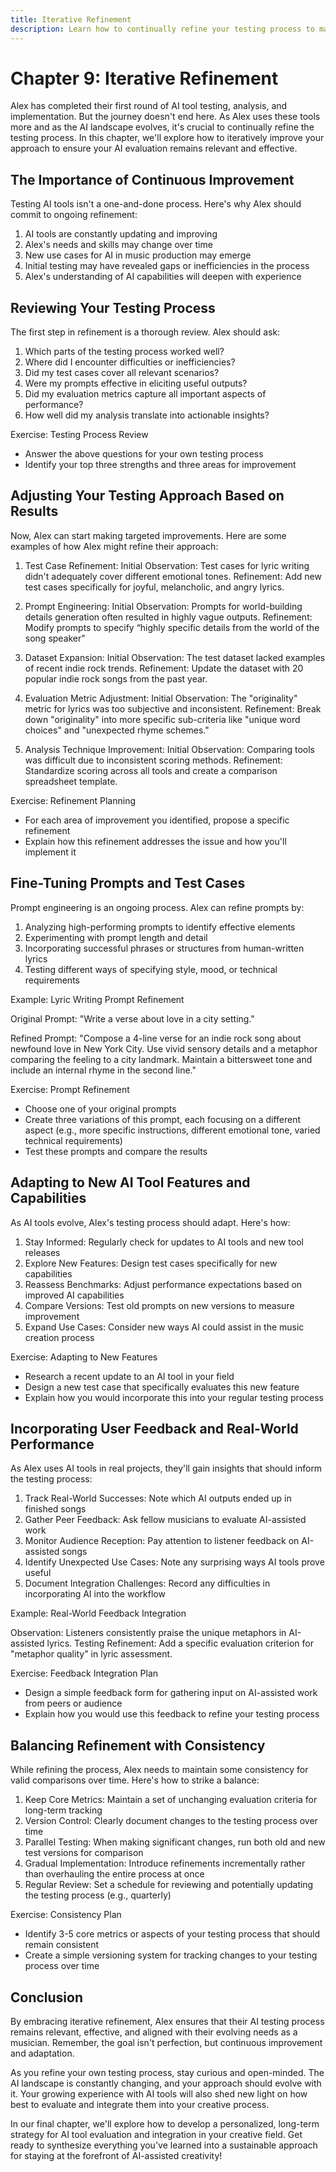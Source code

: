 ```yaml
---
title: Iterative Refinement
description: Learn how to continually refine your testing process to maintain effective results
---
```


# Chapter 9: Iterative Refinement

Alex has completed their first round of AI tool testing, analysis, and implementation. But the journey doesn't end here. As Alex uses these tools more and as the AI landscape evolves, it's crucial to continually refine the testing process. In this chapter, we'll explore how to iteratively improve your approach to ensure your AI evaluation remains relevant and effective.

## The Importance of Continuous Improvement

Testing AI tools isn't a one-and-done process. Here's why Alex should commit to ongoing refinement:

1. AI tools are constantly updating and improving
2. Alex's needs and skills may change over time
3. New use cases for AI in music production may emerge
4. Initial testing may have revealed gaps or inefficiencies in the process
5. Alex's understanding of AI capabilities will deepen with experience

## Reviewing Your Testing Process

The first step in refinement is a thorough review. Alex should ask:

1. Which parts of the testing process worked well?
2. Where did I encounter difficulties or inefficiencies?
3. Did my test cases cover all relevant scenarios?
4. Were my prompts effective in eliciting useful outputs?
5. Did my evaluation metrics capture all important aspects of performance?
6. How well did my analysis translate into actionable insights?

Exercise: Testing Process Review
- Answer the above questions for your own testing process
- Identify your top three strengths and three areas for improvement

## Adjusting Your Testing Approach Based on Results

Now, Alex can start making targeted improvements. Here are some examples of how Alex might refine their approach:

1. Test Case Refinement:
   Initial Observation: Test cases for lyric writing didn't adequately cover different emotional tones.
   Refinement: Add new test cases specifically for joyful, melancholic, and angry lyrics.

2. Prompt Engineering:
   Initial Observation: Prompts for world-building details generation often resulted in highly vague outputs.
   Refinement: Modify prompts to specify “highly specific details from the world of the song speaker"

3. Dataset Expansion:
   Initial Observation: The test dataset lacked examples of recent indie rock trends.
   Refinement: Update the dataset with 20 popular indie rock songs from the past year.

4. Evaluation Metric Adjustment:
   Initial Observation: The "originality" metric for lyrics was too subjective and inconsistent.
   Refinement: Break down "originality" into more specific sub-criteria like "unique word choices" and "unexpected rhyme schemes."

5. Analysis Technique Improvement:
   Initial Observation: Comparing tools was difficult due to inconsistent scoring methods.
   Refinement: Standardize scoring across all tools and create a comparison spreadsheet template.

Exercise: Refinement Planning
- For each area of improvement you identified, propose a specific refinement
- Explain how this refinement addresses the issue and how you'll implement it

## Fine-Tuning Prompts and Test Cases

Prompt engineering is an ongoing process. Alex can refine prompts by:

1. Analyzing high-performing prompts to identify effective elements
2. Experimenting with prompt length and detail
3. Incorporating successful phrases or structures from human-written lyrics
4. Testing different ways of specifying style, mood, or technical requirements

Example: Lyric Writing Prompt Refinement

Original Prompt: "Write a verse about love in a city setting."

Refined Prompt: "Compose a 4-line verse for an indie rock song about newfound love in New York City. Use vivid sensory details and a metaphor comparing the feeling to a city landmark. Maintain a bittersweet tone and include an internal rhyme in the second line."

Exercise: Prompt Refinement
- Choose one of your original prompts
- Create three variations of this prompt, each focusing on a different aspect (e.g., more specific instructions, different emotional tone, varied technical requirements)
- Test these prompts and compare the results

## Adapting to New AI Tool Features and Capabilities

As AI tools evolve, Alex's testing process should adapt. Here's how:

1. Stay Informed: Regularly check for updates to AI tools and new tool releases
2. Explore New Features: Design test cases specifically for new capabilities
3. Reassess Benchmarks: Adjust performance expectations based on improved AI capabilities
4. Compare Versions: Test old prompts on new versions to measure improvement
5. Expand Use Cases: Consider new ways AI could assist in the music creation process

Exercise: Adapting to New Features
- Research a recent update to an AI tool in your field
- Design a new test case that specifically evaluates this new feature
- Explain how you would incorporate this into your regular testing process

## Incorporating User Feedback and Real-World Performance

As Alex uses AI tools in real projects, they'll gain insights that should inform the testing process:

1. Track Real-World Successes: Note which AI outputs ended up in finished songs
2. Gather Peer Feedback: Ask fellow musicians to evaluate AI-assisted work
3. Monitor Audience Reception: Pay attention to listener feedback on AI-assisted songs
4. Identify Unexpected Use Cases: Note any surprising ways AI tools prove useful
5. Document Integration Challenges: Record any difficulties in incorporating AI into the workflow

Example: Real-World Feedback Integration

Observation: Listeners consistently praise the unique metaphors in AI-assisted lyrics.
Testing Refinement: Add a specific evaluation criterion for "metaphor quality" in lyric assessment.

Exercise: Feedback Integration Plan
- Design a simple feedback form for gathering input on AI-assisted work from peers or audience
- Explain how you would use this feedback to refine your testing process

## Balancing Refinement with Consistency

While refining the process, Alex needs to maintain some consistency for valid comparisons over time. Here's how to strike a balance:

1. Keep Core Metrics: Maintain a set of unchanging evaluation criteria for long-term tracking
2. Version Control: Clearly document changes to the testing process over time
3. Parallel Testing: When making significant changes, run both old and new test versions for comparison
4. Gradual Implementation: Introduce refinements incrementally rather than overhauling the entire process at once
5. Regular Review: Set a schedule for reviewing and potentially updating the testing process (e.g., quarterly)

Exercise: Consistency Plan
- Identify 3-5 core metrics or aspects of your testing process that should remain consistent
- Create a simple versioning system for tracking changes to your testing process over time

## Conclusion

By embracing iterative refinement, Alex ensures that their AI testing process remains relevant, effective, and aligned with their evolving needs as a musician. Remember, the goal isn't perfection, but continuous improvement and adaptation.

As you refine your own testing process, stay curious and open-minded. The AI landscape is constantly changing, and your approach should evolve with it. Your growing experience with AI tools will also shed new light on how best to evaluate and integrate them into your creative process.

In our final chapter, we'll explore how to develop a personalized, long-term strategy for AI tool evaluation and integration in your creative field. Get ready to synthesize everything you've learned into a sustainable approach for staying at the forefront of AI-assisted creativity!